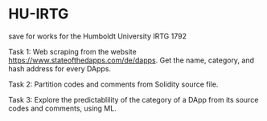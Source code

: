 # HU-IRTG
save for works for the Humboldt University IRTG 1792

Task 1: Web scraping from the website https://www.stateofthedapps.com/de/dapps. Get the name, category, and hash address for every DApps.

Task 2: Partition codes and comments from Solidity source file.

Task 3: Explore the predictablility of the category of a DApp from its source codes and comments, using ML.

